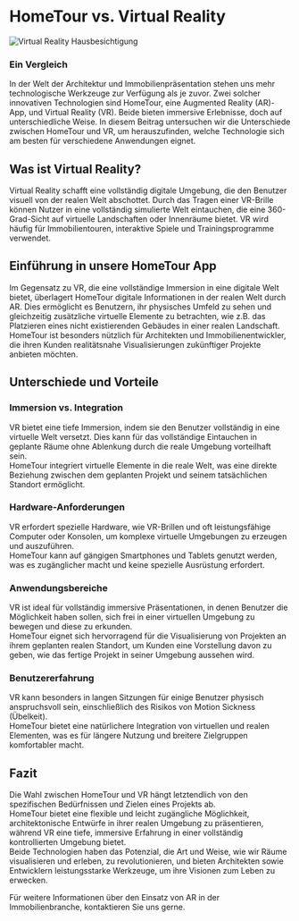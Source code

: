 # HomeTour vs. Virtual Reality

![Virtual Reality Hausbesichtigung](/content/blogs/2/banner.png)


### Ein Vergleich

In der Welt der Architektur und Immobilienpräsentation stehen uns mehr technologische Werkzeuge zur Verfügung als je zuvor. Zwei solcher innovativen Technologien sind HomeTour, eine Augmented Reality (AR)-App, und Virtual Reality (VR). Beide bieten immersive Erlebnisse, doch auf unterschiedliche Weise. In diesem Beitrag untersuchen wir die Unterschiede zwischen HomeTour und VR, um herauszufinden, welche Technologie sich am besten für verschiedene Anwendungen eignet.

## Was ist Virtual Reality?

Virtual Reality schafft eine vollständig digitale Umgebung, die den Benutzer visuell von der realen Welt abschottet. Durch das Tragen einer VR-Brille können Nutzer in eine vollständig simulierte Welt eintauchen, die eine 360-Grad-Sicht auf virtuelle Landschaften oder Innenräume bietet. VR wird häufig für Immobilientouren, interaktive Spiele und Trainingsprogramme verwendet.


## Einführung in unsere HomeTour App

Im Gegensatz zu VR, die eine vollständige Immersion in eine digitale Welt bietet, überlagert HomeTour digitale Informationen in der realen Welt durch AR. Dies ermöglicht es Benutzern, ihr physisches Umfeld zu sehen und gleichzeitig zusätzliche virtuelle Elemente zu betrachten, wie z.B. das Platzieren eines nicht existierenden Gebäudes in einer realen Landschaft. HomeTour ist besonders nützlich für Architekten und Immobilienentwickler, die ihren Kunden realitätsnahe Visualisierungen zukünftiger Projekte anbieten möchten.


## Unterschiede und Vorteile

### Immersion vs. Integration

VR bietet eine tiefe Immersion, indem sie den Benutzer vollständig in eine virtuelle Welt versetzt. Dies kann für das vollständige Eintauchen in geplante Räume ohne Ablenkung durch die reale Umgebung vorteilhaft sein. 
<br>
HomeTour integriert virtuelle Elemente in die reale Welt, was eine direkte Beziehung zwischen dem geplanten Projekt und seinem tatsächlichen Standort ermöglicht.


### Hardware-Anforderungen

VR erfordert spezielle Hardware, wie VR-Brillen und oft leistungsfähige Computer oder Konsolen, um komplexe virtuelle Umgebungen zu erzeugen und auszuführen. 
<br>
HomeTour kann auf gängigen Smartphones und Tablets genutzt werden, was es zugänglicher macht und keine spezielle Ausrüstung erfordert.


### Anwendungsbereiche

VR ist ideal für vollständig immersive Präsentationen, in denen Benutzer die Möglichkeit haben sollen, sich frei in einer virtuellen Umgebung zu bewegen und diese zu erkunden.
<br>
HomeTour eignet sich hervorragend für die Visualisierung von Projekten an ihrem geplanten realen Standort, um Kunden eine Vorstellung davon zu geben, wie das fertige Projekt in seiner Umgebung aussehen wird.


### Benutzererfahrung

VR kann besonders in langen Sitzungen für einige Benutzer physisch anspruchsvoll sein, einschließlich des Risikos von Motion Sickness (Übelkeit).
<br>
HomeTour bietet eine natürlichere Integration von virtuellen und realen Elementen, was es für längere Nutzung und breitere Zielgruppen komfortabler macht.


## Fazit

Die Wahl zwischen HomeTour und VR hängt letztendlich von den spezifischen Bedürfnissen und Zielen eines Projekts ab. 
<br>
HomeTour bietet eine flexible und leicht zugängliche Möglichkeit, architektonische Entwürfe in ihrer realen Umgebung zu präsentieren, während VR eine tiefe, immersive Erfahrung in einer vollständig kontrollierten Umgebung bietet. 
<br>
Beide Technologien haben das Potenzial, die Art und Weise, wie wir Räume visualisieren und erleben, zu revolutionieren, und bieten Architekten sowie Entwicklern leistungsstarke Werkzeuge, um ihre Visionen zum Leben zu erwecken.

Für weitere Informationen über den Einsatz von AR in der Immobilienbranche, kontaktieren Sie uns gerne.
